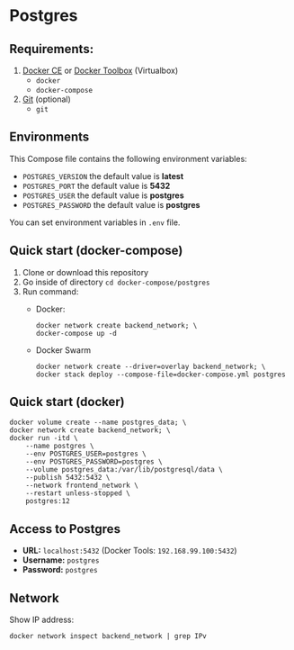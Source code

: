 # Postgres

## Requirements:
1. [Docker CE](https://download.docker.com?target=_blank) or [Docker Toolbox](https://github.com/docker/toolbox/releases/?target=_blank) (Virtualbox)
    - `docker`
    - `docker-compose`
1. [Git](https://git-scm.com/?target=_blank) (optional)
    - `git`

## Environments
This Compose file contains the following environment variables:

- `POSTGRES_VERSION` the default value is **latest**
- `POSTGRES_PORT` the default value is **5432**
- `POSTGRES_USER` the default value is **postgres**
- `POSTGRES_PASSWORD` the default value is **postgres**

You can set environment variables in `.env` file.

## Quick start (docker-compose)
1. Clone or download this repository
1. Go inside of directory `cd docker-compose/postgres`
1. Run command:
    - Docker:

          docker network create backend_network; \
          docker-compose up -d

    - Docker Swarm

          docker network create --driver=overlay backend_network; \
          docker stack deploy --compose-file=docker-compose.yml postgres

## Quick start (docker)

    docker volume create --name postgres_data; \
    docker network create backend_network; \
    docker run -itd \
        --name postgres \
        --env POSTGRES_USER=postgres \
        --env POSTGRES_PASSWORD=postgres \
        --volume postgres_data:/var/lib/postgresql/data \
        --publish 5432:5432 \
        --network frontend_network \
        --restart unless-stopped \
        postgres:12

## Access to Postgres
- **URL:** `localhost:5432` (Docker Tools: `192.168.99.100:5432`)
- **Username:** `postgres`
- **Password:** `postgres`

## Network
Show IP address:

    docker network inspect backend_network | grep IPv
